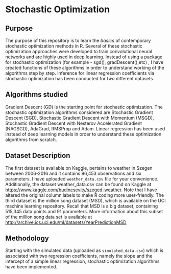 # Stochastic Optimization

## Purpose 

The purpose of this repository is to learn the *basics* of contemporary stochastic optimization methods in R.
Several of these stochastic optimization approaches were developed to train convolutional neural networks and are highly used in deep learning.
Instead of using a package for stochastic optimization (for example - sgd(), gradDescent(),etc) , I have created functions of these algorithms in order to understand working of the algorithms step by step.
Inference for linear regression coefficients via stochastic optimization has been conducted for *two* different datasets.

## Algorithms studied
Gradient Descent (GD) is the starting point for stochastic optimization.
The stochastic optimization algorithms considered are Stochastic Gradient Descent (SGD), Stochastic Gradient Descent with Momentum (MSGD), 
Stochastic Gradient Descent with Nesterov Accelerated Gradient (NAGSGD), AdaGrad, RMSProp and Adam.
Linear regression has been used instead of deep learning models in order to understand these optimization algorithms from scratch. 

## Dataset Description

The first dataset is available on Kaggle, pertains to weather in Szegen between 2006-2016 and it contains 96,453 observations and six
parameters. I have uploaded `weather_data.csv` file for your convenience. Additionally, the dataset weather_data.csv can be found on Kaggle at https://www.kaggle.com/budincsevity/szeged-weather.
Note that I have altered the original column labels to make R coding more user-friendly.
The third dataset is the million song dataset (MSD), which is available on the UCI machine learning repository. 
Recall that MSD is a big dataset, containing 515,345 data points and 91 parameters. 
More information about this subset of the million song data set is available at
http://archive.ics.uci.edu/ml/datasets/YearPredictionMSD

## Methodology

Starting with the simulated data (uploaded as `simulated_data.csv`) which is associated with two regression coefficients, namely the slope and the intercept of a simple linear regression, stochastic optimization algorithms have been implemented. 




